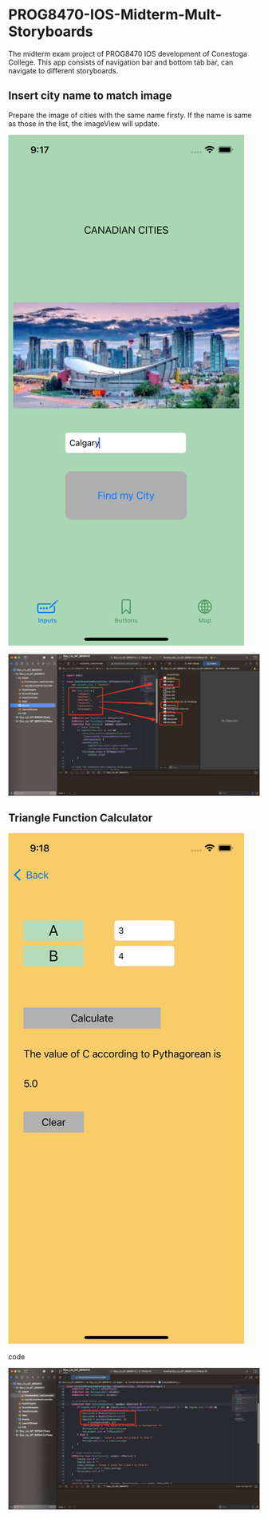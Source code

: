 # PROG8470-IOS-Midterm-Mult-Storyboards

The midterm exam project of PROG8470 IOS development of Conestoga College. This app consists of navigation bar and bottom tab bar, can navigate to different storyboards.

## Insert city name to match image

Prepare the image of cities with the same name firsty. If the name is same as those in the list, the imageView will update.

![](doc/images/2023-07-14-21-19-16-image.png)

![](doc/images/2023-07-14-21-21-38-image.png)

## Triangle Function Calculator

![](doc/images/2023-07-14-21-24-00-image.png)

code

![](doc/images/2023-07-14-21-24-54-image.png)
